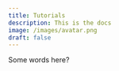 ```yaml
---
title: Tutorials
description: This is the docs
image: /images/avatar.png
draft: false
---
```


Some words here?

